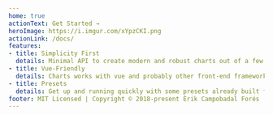 ```yaml
---
home: true
actionText: Get Started →
heroImage: https://i.imgur.com/xYpzCKI.png
actionLink: /docs/
features:
- title: Simplicity First
  details: Minimal API to create modern and robust charts out of a few lines of PHP code.
- title: Vue-Friendly
  details: Charts works with vue and probably other front-end frameworks due to it's design.
- title: Presets
  details: Get up and running quickly with some presets already built for your favourite charting library.
footer: MIT Licensed | Copyright © 2018-present Èrik Campobadal Forés
---
```


